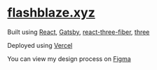 # [flashblaze.xyz](https://flashblaze.xyz)

Built using [React](https://reactjs.org/), [Gatsby](https://gatsbyjs.org/), [react-three-fiber](https://github.com/react-spring/react-three-fiber), [three](https://threejs.org)

Deployed using [Vercel](https://vercel.com)

You can view my design process on [Figma](https://www.figma.com/file/HVOTTsnP2DQ2Kvy5T0fS2J/Website-Redesign?node-id=17%3A4)
